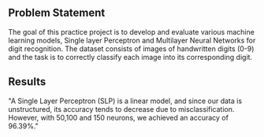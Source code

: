 ## Problem Statement
The goal of this practice project is to develop and evaluate various machine learning models,
Single layer Perceptron and Multilayer Neural Networks for digit recognition. 
The dataset consists of images of handwritten digits (0-9) and the task is to correctly classify each image into its corresponding digit.
## Results     
"A Single Layer Perceptron (SLP) is a linear model, and since our data is unstructured, 
its accuracy tends to decrease due to misclassification. 
However, with 50,100 and 150 neurons, we achieved an accuracy of 96.39%."        
